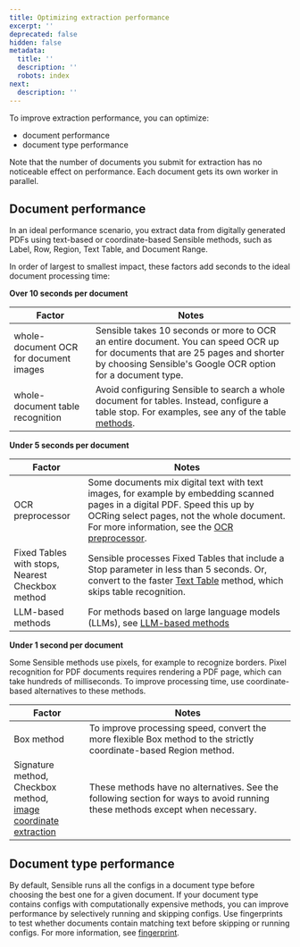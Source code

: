 ```yaml
---
title: Optimizing extraction performance
excerpt: ''
deprecated: false
hidden: false
metadata:
  title: ''
  description: ''
  robots: index
next:
  description: ''
---
```

To improve extraction performance, you can optimize:

* document performance
* document type performance

Note that the number of documents you submit for extraction has no noticeable effect on performance. Each document gets its own worker in parallel.

## Document performance

In an ideal performance scenario, you extract data from digitally generated PDFs using text-based or coordinate-based Sensible methods, such as Label, Row, Region, Text Table, and Document Range.

In order of largest to smallest impact, these factors add seconds to the ideal document processing time:

**Over 10 seconds per document**

| Factor                                 | Notes                                                                                                                                                                                       |
| -------------------------------------- | ------------------------------------------------------------------------------------------------------------------------------------------------------------------------------------------- |
| whole-document OCR for document images | Sensible takes 10 seconds or more to OCR an entire document. You can speed OCR up for documents that are 25 pages and shorter by choosing Sensible's Google OCR option for a document type. |
| whole-document table recognition       | Avoid configuring Sensible to search a whole document for tables. Instead, configure a table stop. For examples, see any of the table [methods](doc:table-methods).                         |

 **Under 5 seconds per document**

| Factor                                               | Notes                                                                                                                                                                                                                                            |
| ---------------------------------------------------- | ------------------------------------------------------------------------------------------------------------------------------------------------------------------------------------------------------------------------------------------------ |
| OCR preprocessor                                     | Some documents mix digital text with text images, for example by embedding scanned pages in a digital PDF. Speed this up by OCRing select pages, not the whole document. For more information, see the [OCR preprocessor](doc:ocr-preprocessor). |
| Fixed Tables with stops,<br/>Nearest Checkbox method | Sensible processes Fixed Tables that include a Stop parameter in less than 5 seconds. Or, convert to the faster [Text Table](doc:text-table) method, which skips table recognition.                                                              |
| LLM-based methods                                    | For methods based on large language models (LLMs), see [LLM-based methods](doc:llm-based-methods)                                                                                                                                                |

 **Under 1 second per document**

Some Sensible methods use pixels, for example to recognize borders. Pixel recognition for PDF documents requires rendering a PDF page, which can take hundreds of milliseconds. To improve processing time, use coordinate-based alternatives to these methods. 

| Factor                                                                                        | Notes                                                                                                                        |
| --------------------------------------------------------------------------------------------- | ---------------------------------------------------------------------------------------------------------------------------- |
| Box method                                                                                    | To improve processing speed, convert the more flexible Box method to the strictly coordinate-based Region method.            |
| Signature method,<br/> Checkbox method,<br/>[image coordinate extraction](doc:document-range) | These methods have no alternatives. See the following section for ways to avoid running these methods except when necessary. |

## Document type performance

By default, Sensible runs all the configs in a document type before choosing the best one for a given document. If your document type contains configs with computationally expensive methods, you can improve performance by selectively running and skipping configs.  Use fingerprints to test whether documents contain matching text before skipping or running configs. For more information, see [fingerprint](doc:fingerprint).
